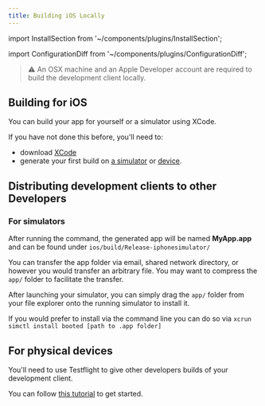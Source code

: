 ```yaml
---
title: Building iOS Locally
---
```


import InstallSection from '~/components/plugins/InstallSection';

import ConfigurationDiff from '~/components/plugins/ConfigurationDiff';


> ⚠️ An OSX machine and an Apple Developer account are required to build the development client locally. 

## Building for iOS

You can build your app for yourself or a simulator using XCode.

If you have not done this before, you'll need to:
- download [XCode](https://apps.apple.com/us/app/xcode/id497799835)
- generate your first build on [a simulator](https://developer.apple.com/documentation/xcode/running_your_app_in_the_simulator_or_on_a_device) or [device](https://www.twilio.com/blog/2018/07/how-to-test-your-ios-application-on-a-real-device.html).


## Distributing development clients to other Developers

### For simulators

After running the command, the generated app will be named **MyApp.app** and can be found under `ios/build/Release-iphonesimulator/`

You can transfer the app folder via email, shared network directory, or however you would transfer an arbitrary file. You may want to compress the `app/` folder to facilitate the transfer.

After launching your simulator, you can simply drag the `app/` folder from your file explorer onto the running simulator to install it.

If you would prefer to install via the command line you can do so via `xcrun simctl install booted [path to .app folder]`

## For physical devices

You'll need to use Testflight to give other developers builds of your development client.

You can follow [this tutorial](https://www.raywenderlich.com/10868372-testflight-tutorial-ios-beta-testing) to get started.
